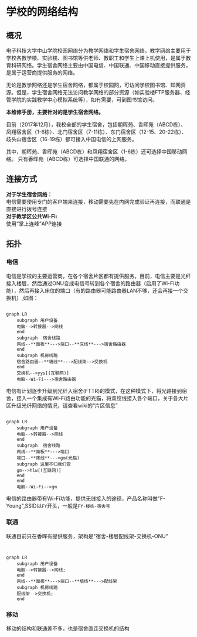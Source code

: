# 学校的网络结构
## 概况
电子科技大学中山学院校园网络分为教学网络和学生宿舍网络，教学网络主要用于学校各教学楼、实验楼、图书馆等供老师、教职工和学生上课上机使用，是属于教育科研网络。学生宿舍网络主要由中国电信、中国联通、中国移动直接提供服务，是属于运营商提供服务的网络。

无论是教学网络还是学生宿舍网络，都属于校园网，可访问学校图书馆、知网资源。但是，学生宿舍网络无法访问教学网络的部分资源（如实验楼FTP服务器、经管学院的实践教学中心模拟系统等），如有需要，可到图书馆访问。

**本维修手册，主要针对的是学生宿舍网络。**

目前（2017年12月），我校全部的学生宿舍，包括朝晖苑、香晖苑（ABCD栋）、凤翔宿舍区（1-6栋）、北门宿舍区（7-11栋）、东门宿舍区（12-15、20-22栋）、歧头山宿舍区（16-19栋）都可接入中国电信的上网服务。

其中，朝晖苑、香晖苑（ABCD栋）和凤翔宿舍区（1-6栋）还可选择中国移动网络。
只有香晖苑（ABCD栋）可选择中国联通的网络。

## 连接方式
**对于学生宿舍网络：**\
电信需要使用专门的客户端来连接，移动需要先在内网完成验证再连接，而联通是直接进行拨号连接\
**对于教学区公共Wi-Fi:**\
使用“掌上连峰”APP连接
## 拓扑
<!-- 总的来说，学生宿舍网络为星型拓扑，运营商的光纤接入各个宿舍楼，在各个楼层的ONU处转换成电信号，接入交换机，再分散到各个宿舍的各个床位，中间可能还有配线架，宿舍路由器等设备\ -->
<!-- 另外，电信还在部分片区提供了F-Young无线网络服务 -->
### 电信
电信是学校的主要运营商，在各个宿舍片区都有提供服务，目前，电信主要是光纤接入楼层，然后通过ONU变成电信号转到各个宿舍的路由器（启用了Wi-Fi功能），然后再接入床位的端口（有的路由器可能路由器LAN不够，还会再接一个交换机）,如图：
```mermaid 传统的电信网络架构

graph LR
    subgraph 用户设备
    电脑-->转接器-->网线
    end
    subgraph  宿舍线路 
    网线--**面板**--->端口--**床线**--->宿舍路由器
    end
    subgraph 机房线路
    宿舍路由器--**墙线**--->配线架-->交换机
    end
    交换机-->yys[(互联网)]
    电脑--Wi-Fi--->宿舍路由器

```
电信有计划逐步升级到光纤入宿舍(FTTR)的模式，在这种模式下，将光路接到宿舍，接入一个集成有Wi-Fi路由功能的光猫，将双绞线接入各个端口，关于各大片区升级光纤网络的情况，请查看wiki的“片区信息”
```mermaid

graph LR
    subgraph 用户设备
    电脑-->转接器-->网线
    end
    subgraph  宿舍线路 
    网线--**面板**--->端口
    端口--**床线**--->gm(光猫)
    subgraph 这里不归我们管
    gm-->hlw[(互联网)]
    end
    end 
    电脑--Wi-Fi-->gm

```

电信的路由器带有Wi-Fi功能，提供无线接入的途径，产品名称叫做"F-Young",SSID以`FY`开头，一般是`FY-楼栋-宿舍号`

### 联通
联通目前只在香晖有提供服务，架构是"宿舍-楼层配线架-交换机-ONU"
``` mermaid


graph LR
    subgraph 用户设备
    电脑-->转接器-->网线;
    end 
    网线--**面板**--->端口--**墙线**--->配线架
    subgraph 机房线路
    配线架-->交换机;
    end

```
### 移动
移动的结构和联通差不多，也是宿舍直连交换机的结构
